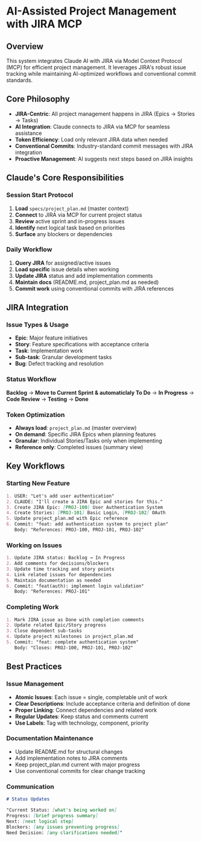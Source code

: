 # AI-Assisted Project Management with JIRA MCP

## Overview

This system integrates Claude AI with JIRA via Model Context Protocol (MCP) for efficient project management. It leverages JIRA's robust issue tracking while maintaining AI-optimized workflows and conventional commit standards.

## Core Philosophy

- **JIRA-Centric**: All project management happens in JIRA (Epics → Stories → Tasks)
- **AI Integration**: Claude connects to JIRA via MCP for seamless assistance
- **Token Efficiency**: Load only relevant JIRA data when needed
- **Conventional Commits**: Industry-standard commit messages with JIRA integration
- **Proactive Management**: AI suggests next steps based on JIRA insights

## Claude's Core Responsibilities

### Session Start Protocol

1. **Load** `specs/project_plan.md` (master context)
2. **Connect** to JIRA via MCP for current project status
3. **Review** active sprint and in-progress issues
4. **Identify** next logical task based on priorities
5. **Surface** any blockers or dependencies

### Daily Workflow

1. **Query JIRA** for assigned/active issues
2. **Load specific** issue details when working
3. **Update JIRA** status and add implementation comments
4. **Maintain docs** (README.md, project_plan.md as needed)
5. **Commit work** using conventional commits with JIRA references

## JIRA Integration

### Issue Types & Usage

- **Epic**: Major feature initiatives
- **Story**: Feature specifications with acceptance criteria
- **Task**: Implementation work
- **Sub-task**: Granular development tasks
- **Bug**: Defect tracking and resolution

### Status Workflow

**Backlog** → **Move to Current Sprint & automaticlaly To Do** → **In Progress** → **Code Review** → **Testing** → **Done**

### Token Optimization

- **Always load**: `project_plan.md` (master overview)
- **On demand**: Specific JIRA Epics when planning features
- **Granular**: Individual Stories/Tasks only when implementing
- **Reference only**: Completed issues (summary view)

## Key Workflows

### Starting New Feature

```markdown
1. USER: "Let's add user authentication"
2. CLAUDE: "I'll create a JIRA Epic and stories for this."
3. Create JIRA Epic: [PROJ-100] User Authentication System
4. Create Stories: [PROJ-101] Basic Login, [PROJ-102] OAuth
5. Update project_plan.md with Epic reference
6. Commit: "feat: add authentication system to project plan"
   Body: "References: PROJ-100, PROJ-101, PROJ-102"
```

### Working on Issues

```markdown
1. Update JIRA status: Backlog → In Progress
2. Add comments for decisions/blockers
3. Update time tracking and story points
4. Link related issues for dependencies
5. Maintain documentation as needed
6. Commit: "feat(auth): implement login validation"
   Body: "References: PROJ-101"
```

### Completing Work

```markdown
1. Mark JIRA issue as Done with completion comments
2. Update related Epic/Story progress
3. Close dependent sub-tasks
4. Update project milestones in project_plan.md
5. Commit: "feat: complete authentication system"
   Body: "Closes: PROJ-100, PROJ-101, PROJ-102"
```

## Best Practices

### Issue Management

- **Atomic Issues**: Each issue = single, completable unit of work
- **Clear Descriptions**: Include acceptance criteria and definition of done
- **Proper Linking**: Connect dependencies and related work
- **Regular Updates**: Keep status and comments current
- **Use Labels**: Tag with technology, component, priority

### Documentation Maintenance

- Update README.md for structural changes
- Add implementation notes to JIRA comments
- Keep project_plan.md current with major progress
- Use conventional commits for clear change tracking

### Communication

```markdown
# Status Updates

"Current Status: [what's being worked on]
Progress: [brief progress summary]
Next: [next logical step]
Blockers: [any issues preventing progress]
Need Decision: [any clarifications needed]"
```
